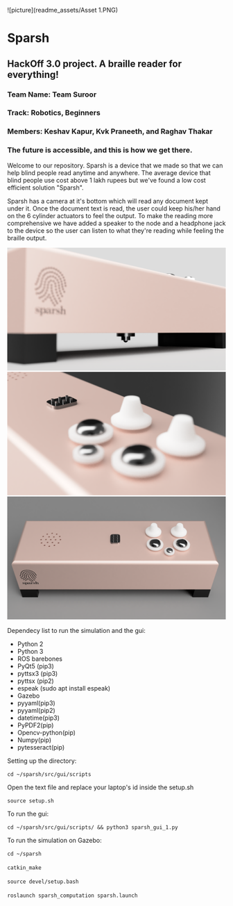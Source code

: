 ![picture](readme_assets/Asset 1.PNG)
# Sparsh


## HackOff 3.0 project. A braille reader for everything!

### Team Name: Team Suroor
### Track: Robotics, Beginners
### Members: Keshav Kapur, Kvk Praneeth, and Raghav Thakar
### The future is accessible, and this is how we get there.

Welcome to our repository. Sparsh is a device that we made so that we 
can help blind people read anytime and anywhere. The average device that blind people use cost above 1 lakh rupees but we've found a low cost efficient solution "Sparsh".


Sparsh has a camera at it's bottom which will read any document kept under it. Once the document text is read, the user could keep his/her hand on the 6 cylinder actuators to feel the output. To make the reading more comprehensive we have added a speaker to the node and a headphone jack to the device so the user can listen to what they're reading while feeling the braille output.

![picture](readme_assets/sparsh_v13_camera.PNG)
![picture](readme_assets/sparsh_v13_closeup.PNG)
![picture](readme_assets/sparsh_v13_front_top.PNG)

Dependecy list to run the simulation and the gui:

* Python 2 
* Python 3
* ROS barebones
* PyQt5 (pip3)
* pyttsx3 (pip3)
* pyttsx (pip2)
* espeak (sudo apt install espeak)
* Gazebo
* pyyaml(pip3)
* pyyaml(pip2)
* datetime(pip3)
* PyPDF2(pip)
* Opencv-python(pip)
* Numpy(pip)
* pytesseract(pip)

Setting up the directory:



```
cd ~/sparsh/src/gui/scripts
```
Open the text file and replace your laptop's id inside the setup.sh


```
source setup.sh
```

To run the gui:
```
cd ~/sparsh/src/gui/scripts/ && python3 sparsh_gui_1.py
```

To run the simulation on Gazebo:
```
cd ~/sparsh

catkin_make

source devel/setup.bash

roslaunch sparsh_computation sparsh.launch
```


